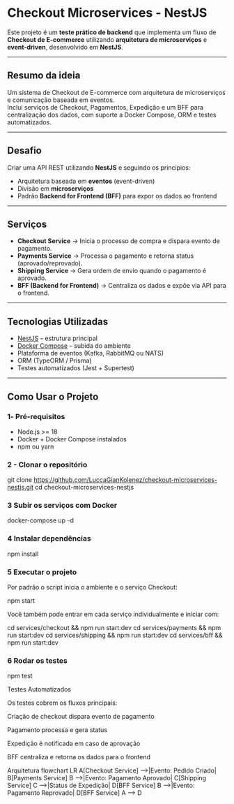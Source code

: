 # Checkout Microservices - NestJS

Este projeto é um **teste prático de backend** que implementa um fluxo de **Checkout de E-commerce** utilizando **arquitetura de microserviços** e **event-driven**, desenvolvido em **NestJS**.

---

## Resumo da ideia

Um sistema de Checkout de E-commerce com arquitetura de microserviços e comunicação baseada em eventos.  
Inclui serviços de Checkout, Pagamentos, Expedição e um BFF para centralização dos dados, com suporte a Docker Compose, ORM e testes automatizados.

---

## Desafio

Criar uma API REST utilizando **NestJS** e seguindo os princípios:
- Arquitetura baseada em **eventos** (event-driven)
- Divisão em **microserviços**
- Padrão **Backend for Frontend (BFF)** para expor os dados ao frontend

---

## Serviços

- **Checkout Service** → Inicia o processo de compra e dispara evento de pagamento.
- **Payments Service** → Processa o pagamento e retorna status (aprovado/reprovado).
- **Shipping Service** → Gera ordem de envio quando o pagamento é aprovado.
- **BFF (Backend for Frontend)** → Centraliza os dados e expõe via API para o frontend.

---

## Tecnologias Utilizadas

- [NestJS](https://nestjs.com/) – estrutura principal  
- [Docker Compose](https://docs.docker.com/compose/) – subida do ambiente  
- Plataforma de eventos (Kafka, RabbitMQ ou NATS)  
- ORM (TypeORM / Prisma)  
- Testes automatizados (Jest + Supertest)  

---

## Como Usar o Projeto

### 1️- Pré-requisitos
- Node.js >= 18  
- Docker + Docker Compose instalados  
- npm ou yarn  

### 2 - Clonar o repositório

git clone https://github.com/LuccaGianKolenez/checkout-microservices-nestjs.git
cd checkout-microservices-nestjs

### 3 Subir os serviços com Docker
docker-compose up -d

### 4 Instalar dependências
npm install

### 5 Executar o projeto

Por padrão o script inicia o ambiente e o serviço Checkout:

npm start

Você também pode entrar em cada serviço individualmente e iniciar com:

cd services/checkout && npm run start:dev
cd services/payments && npm run start:dev
cd services/shipping && npm run start:dev
cd services/bff && npm run start:dev

### 6 Rodar os testes
npm test

Testes Automatizados

Os testes cobrem os fluxos principais:

Criação de checkout dispara evento de pagamento

Pagamento processa e gera status

Expedição é notificada em caso de aprovação

BFF centraliza e retorna os dados para o frontend

Arquitetura
flowchart LR
    A[Checkout Service] -->|Evento: Pedido Criado| B[Payments Service]
    B -->|Evento: Pagamento Aprovado| C[Shipping Service]
    C -->|Status de Expedição| D[BFF Service]
    B -->|Evento: Pagamento Reprovado| D[BFF Service]
    A --> D
